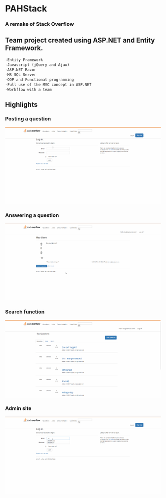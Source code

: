 # PAHStack
### A remake of Stack Overflow



## Team project created using ASP.NET and Entity Framework.
    -Entity Framework 
    -Javascript (jQuery and Ajax)
    -ASP.NET Razor
    -MS SQL Server 
    -OOP and Functional programming
    -Full use of the MVC concept in ASP.NET
    -Workflow with a team
    

## Highlights
### Posting a question
![](https://github.com/pmaharana/PAHStack/blob/master/Doc/pahstack1.gif?raw=true)
### Answering a question
![](https://github.com/pmaharana/PAHStack/blob/master/Doc/pahstack2.gif?raw=true)
### Search function
![](https://github.com/pmaharana/PAHStack/blob/master/Doc/pahstack3.gif?raw=true)
### Admin site
![](https://github.com/pmaharana/PAHStack/blob/master/Doc/pahstack4.gif?raw=true)
